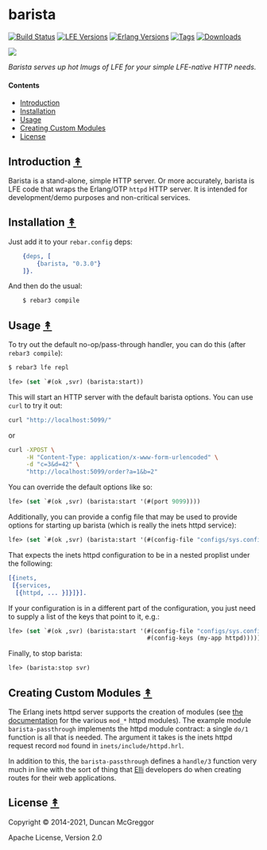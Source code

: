 # barista

[![Build Status][gh-actions-badge]][gh-actions]
[![LFE Versions][lfe badge]][lfe]
[![Erlang Versions][erlang badge]][versions]
[![Tags][github tags badge]][github tags]
[![Downloads][hex downloads]][hex package]

[![][project-logo]][project-logo-large]

*Barista serves up hot lmugs of LFE for your simple LFE-native HTTP needs.*


#### Contents

* [Introduction](#introduction-)
* [Installation](#installation-)
* [Usage](#usage-)
* [Creating Custom Modules](#creating-custom-modules-)
* [License](#license-)


## Introduction [&#x219F;](#contents)

Barista is a stand-alone, simple HTTP server. Or more accurately, barista
is LFE code that wraps the Erlang/OTP ``httpd`` HTTP server. It is intended
for development/demo purposes and non-critical services.

## Installation [&#x219F;](#contents)

Just add it to your ``rebar.config`` deps:

```erlang
    {deps, [
        {barista, "0.3.0"}
    ]}.
```

And then do the usual:

```bash
    $ rebar3 compile
```


## Usage [&#x219F;](#contents)


To try out the default no-op/pass-through handler, you can do this (after `rebar3 compile`):

```bash
$ rebar3 lfe repl
```
```cl
lfe> (set `#(ok ,svr) (barista:start))
```

This will start an HTTP server with the default barista options. You can use `curl` to try it out:

``` bash
curl "http://localhost:5099/"
```

or

``` bash
curl -XPOST \
     -H "Content-Type: application/x-www-form-urlencoded" \
     -d "c=3&d=42" \
     "http://localhost:5099/order?a=1&b=2"
```

You can override the default options like so:

``` cl
lfe> (set `#(ok ,svr) (barista:start '(#(port 9099))))
```

Additionally, you can provide a config file that may be used to provide options for starting up
barista (which is really the inets httpd service):

``` cl
lfe> (set `#(ok ,svr) (barista:start '(#(config-file "configs/sys.config"))))
```

That expects the inets httpd configuration to be in a nested proplist under the following:

``` erlang
[{inets,
 [{services,
  [{httpd, ... }]}]}].
```

If your configuration is in a different part of the configuration, you just need to supply a list
of the keys that point to it, e.g.:

``` cl
lfe> (set `#(ok ,svr) (barista:start '(#(config-file "configs/sys.config")
                                       #(config-keys (my-app httpd)))))
```

Finally, to stop barista:

``` cl
lfe> (barista:stop svr)
```

## Creating Custom Modules [&#x219F;](#contents)

The Erlang inets httpd server supports the creation of modules (see [the documentation](http://erlang.org/doc/apps/inets/http_server.html#inets-web-server-modules) for the various `mod_*` httpd modules). The example module `barista-passthrough` implements the httpd module contract: a single `do/1` function is all that is needed. The argument it takes is the inets httpd request record `mod` found in `inets/include/httpd.hrl`.

In addition to this, the `barista-passthrough` defines a `handle/3` function very much in line with the sort of thing that [Elli](https://github.com/elli-lib/elli) developers do when creating routes for their web applications.

## License [&#x219F;](#contents)

Copyright © 2014-2021, Duncan McGreggor

Apache License, Version 2.0


[//]: ---Named-Links---

[project-logo]: priv/images/barista.png
[project-logo-large]: priv/images/barista.png
[org]: https://github.com/lfex
[github]: https://github.com/lfex/barista
[gh-actions-badge]: https://github.com/lfex/barista/workflows/ci%2Fcd/badge.svg
[gh-actions]: https://github.com/lfex/barista/actions
[lfe]: https://github.com/lfe/lfe
[lfe badge]: https://img.shields.io/badge/lfe-2.0-blue.svg
[erlang badge]: https://img.shields.io/badge/erlang-21%20to%2024-blue.svg
[versions]: https://github.com/lfex/barista/blob/master/.github/workflows/cicd.yml
[github tags]: https://github.com/lfex/barista/tags
[github tags badge]: https://img.shields.io/github/tag/lfex/barista.svg
[github downloads]: https://img.shields.io/github/downloads/lfex/barista/total.svg
[hex badge]: https://img.shields.io/hexpm/v/barista.svg
[hex package]: https://hex.pm/packages/barista
[hex downloads]: https://img.shields.io/hexpm/dt/barista.svg
